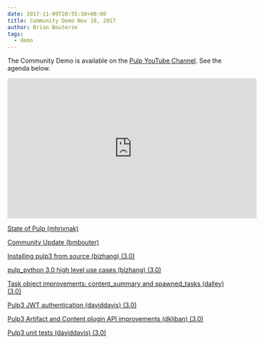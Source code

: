 ```yaml
---
date: 2017-11-09T20:55:50+00:00
title: Community Demo Nov 10, 2017
author: Brian Bouterse
tags:
  - demo
---
```

<!-- more -->
The Community Demo is available on the [Pulp YouTube Channel](https://www.youtube.com/PulpProject). See the agenda below.

<iframe width="560" height="315" src="https://www.youtube.com/embed/KpnTeSIcwd8" frameborder="0" allowfullscreen></iframe>

[State of Pulp (mhrivnak)](http://www.youtube.com/watch?v=KpnTeSIcwd8&t=0m23s)

[Community Update (bmbouter)](http://www.youtube.com/watch?v=KpnTeSIcwd8&t=5m31s)

[Installing pulp3 from source (bizhang) (3.0)](http://www.youtube.com/watch?v=KpnTeSIcwd8&t=8m17s)

[pulp_python 3.0 high level use cases (bizhang) (3.0)](http://www.youtube.com/watch?v=KpnTeSIcwd8&t=9m34s)

[Task object improvements: content_summary and spawned_tasks (dalley) (3.0)](http://www.youtube.com/watch?v=KpnTeSIcwd8&t=11m12s)

[Pulp3 JWT authentication (daviddavis) (3.0)](http://www.youtube.com/watch?v=KpnTeSIcwd8&t=15m41s)

[Pulp3 Artifact and Content plugin API improvements (dkliban) (3.0)](http://www.youtube.com/watch?v=KpnTeSIcwd8&t=19m52s)

[Pulp3 unit tests (daviddavis) (3.0)](http://www.youtube.com/watch?v=KpnTeSIcwd8&t=24m01s)
